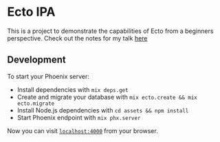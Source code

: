 # Ecto IPA

This is a project to demonstrate the capabilities of Ecto from a beginners perspective. Check out the notes for my talk [here](https://github.com/davydog187/ecto_ipa/blob/master/talk.md)


## Development

To start your Phoenix server:

  * Install dependencies with `mix deps.get`
  * Create and migrate your database with `mix ecto.create && mix ecto.migrate`
  * Install Node.js dependencies with `cd assets && npm install`
  * Start Phoenix endpoint with `mix phx.server`

Now you can visit [`localhost:4000`](http://localhost:4000) from your browser.
